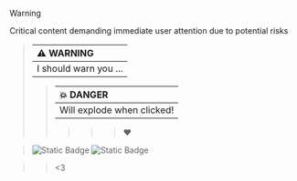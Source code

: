 > [!WARNING]  
> Critical content demanding immediate user attention due to potential risks
>
>>| :warning: WARNING          |
>>|:---------------------------|
>>| I should warn you ...      |
>>
>>>| :boom: DANGER              |
>>>|:---------------------------|
>>>| Will explode when clicked! |
>>>
>>>>>>❤
>
> >
> >>
> >>
>>![Static Badge](https://img.shields.io/badge/Uncle-Project) ![Static Badge](https://img.shields.io/badge/%E2%9D%A4-red)

> > <3
